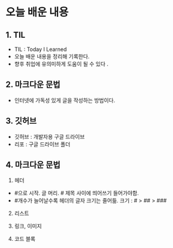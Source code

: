 # 오늘 배운 내용

## 1. TIL
- TIL : Today I Learned
- 오늘 배운 내용을 정리해 기록한다.
- 향후 취업에 유의미하게 도움이 될 수 있다 .

## 2. 마크다운 문법
- 인터넷에 가독성 있게 글을 작성하는 방법이다. 

## 3. 깃허브
- 깃허브 : 개발자용 구글 드라이브 
- 리포 : 구글 드라이브 폴더

## 4. 마크다운 문법
1) 헤더 
- #으로 시작. 글 머리. # 제목 사이에 띄어쓰기 들어가야함.
- #개수가 늘어날수록 헤더의 글자 크기는 줄어듦. 크기 : # > ## > ### 

2) 리스트

3) 링크, 이미지

4) 코드 블록
